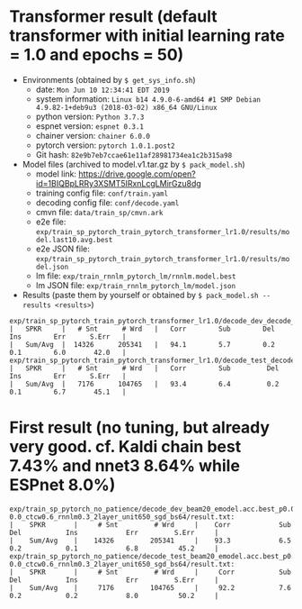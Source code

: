 # Transformer result (default transformer with initial learning rate = 1.0 and epochs = 50)

  - Environments (obtained by `$ get_sys_info.sh`)
    - date: `Mon Jun 10 12:34:41 EDT 2019`
    - system information: `Linux b14 4.9.0-6-amd64 #1 SMP Debian 4.9.82-1+deb9u3 (2018-03-02) x86_64 GNU/Linux`
    - python version: `Python 3.7.3`
    - espnet version: `espnet 0.3.1`
    - chainer version: `chainer 6.0.0`
    - pytorch version: `pytorch 1.0.1.post2`
    - Git hash: `82e9b7eb7ccae61e11af28981734ea1c2b315a98`
  - Model files (archived to model.v1.tar.gz by `$ pack_model.sh`)
    - model link: https://drive.google.com/open?id=1BIQBpLRRy3XSMT5IRxnLcgLMirGzu8dg
    - training config file: `conf/train.yaml`
    - decoding config file: `conf/decode.yaml`
    - cmvn file: `data/train_sp/cmvn.ark`
    - e2e file: `exp/train_sp_pytorch_train_pytorch_transformer_lr1.0/results/model.last10.avg.best`
    - e2e JSON file: `exp/train_sp_pytorch_train_pytorch_transformer_lr1.0/results/model.json`
    - lm file: `exp/train_rnnlm_pytorch_lm/rnnlm.model.best`
    - lm JSON file: `exp/train_rnnlm_pytorch_lm/model.json`
  - Results (paste them by yourself or obtained by `$ pack_model.sh --results <results>`)
```
exp/train_sp_pytorch_train_pytorch_transformer_lr1.0/decode_dev_decode_pytorch_transformer_lm/result.txt
|   SPKR     |   # Snt      # Wrd   |   Corr        Sub        Del        Ins        Err      S.Err   |
|   Sum/Avg  |  14326      205341   |   94.1        5.7        0.2        0.1        6.0       42.0   |
exp/train_sp_pytorch_train_pytorch_transformer_lr1.0/decode_test_decode_pytorch_transformer_lm/result.txt
|   SPKR     |   # Snt      # Wrd   |   Corr        Sub         Del        Ins        Err      S.Err   |
|   Sum/Avg  |   7176      104765   |   93.4        6.4         0.2        0.1        6.7       45.1   |
```

# First result (no tuning, but already very good. cf. Kaldi chain best 7.43% and nnet3 8.64% while ESPnet 8.0%)
```
exp/train_sp_pytorch_no_patience/decode_dev_beam20_emodel.acc.best_p0.0_len0.0-0.0_ctcw0.6_rnnlm0.3_2layer_unit650_sgd_bs64/result.txt:
|    SPKR       |     # Snt         # Wrd     |    Corr            Sub           Del           Ins            Err         S.Err     |
|    Sum/Avg    |    14326         205341     |    93.3            6.5           0.2           0.1            6.8          45.2     |
exp/train_sp_pytorch_no_patience/decode_test_beam20_emodel.acc.best_p0.0_len0.0-0.0_ctcw0.6_rnnlm0.3_2layer_unit650_sgd_bs64/result.txt:
|    SPKR       |     # Snt         # Wrd     |     Corr           Sub            Del           Ins            Err         S.Err     |
|    Sum/Avg    |     7176         104765     |     92.2           7.6            0.2           0.2            8.0          50.2     |
```
